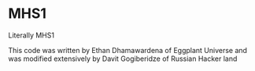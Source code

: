# MHS1
Literally MHS1

This code was written by Ethan Dhamawardena of Eggplant Universe and was modified extensively by Davit Gogiberidze of Russian Hacker land
